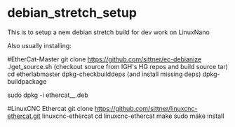 # debian_stretch_setup


This is to setup a new debian stretch build for dev work on LinuxNano


Also usually installing:

#EtherCat-Master
git clone https://github.com/sittner/ec-debianize
./get_source.sh (checkout source from IGH's HG repos and build source tar)
cd etherlabmaster
dpkg-checkbuilddeps (and install missing deps)
dpkg-buildpackage

sudo dpkg -i ethercat_<version>_<arch>.deb



#LinuxCNC Ethercat
git clone https://github.com/sittner/linuxcnc-ethercat.git linuxcnc-ethercat
cd linuxcnc-ethercat
make
sudo make install
